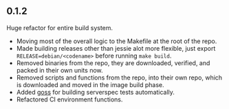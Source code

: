 ## 0.1.2
Huge refactor for entire build system.

* Moving most of the overall logic to the Makefile at the root of the repo.
* Made building releases other than jessie alot more flexible, just export `RELEASE=debian/<codename>` before running `make build`.
* Removed binaries from the repo, they are downloaded, verified, and packed in their own units now.
* Removed scripts and functions from the repo, into their own repo, which is downloaded and moved in the image build phase.
* Added [goss](https://github.com/aelsabbahy/goss) for building serverspec tests automatically.
* Refactored CI environment functions.
